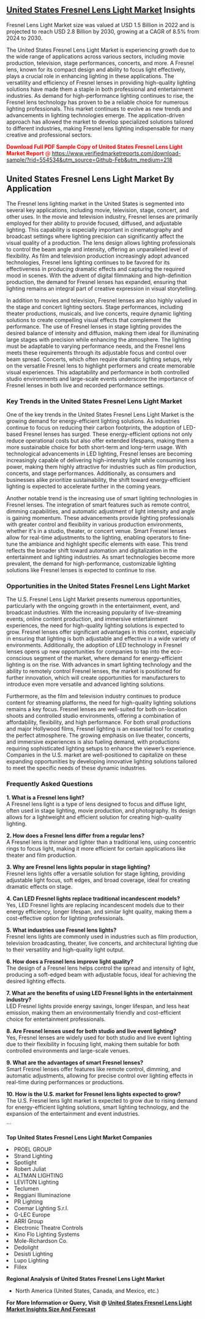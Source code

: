 <h2><a href="https://www.verifiedmarketreports.com/download-sample/?rid=554534&amp;utm_source=Github-Feb&amp;utm_medium=218" target="_blank">United States Fresnel Lens Light Market</a> Insights</h2><p>Fresnel Lens Light Market size was valued at USD 1.5 Billion in 2022 and is projected to reach USD 2.8 Billion by 2030, growing at a CAGR of 8.5% from 2024 to 2030.</p><p> <p>The United States Fresnel Lens Light Market is experiencing growth due to the wide range of applications across various sectors, including movie production, television, stage performances, concerts, and more. A Fresnel lens, known for its compact design and ability to focus light effectively, plays a crucial role in enhancing lighting in these applications. The versatility and efficiency of Fresnel lenses in providing high-quality lighting solutions have made them a staple in both professional and entertainment industries. As demand for high-performance lighting continues to rise, the Fresnel lens technology has proven to be a reliable choice for numerous lighting professionals. This market continues to evolve as new trends and advancements in lighting technologies emerge. The application-driven approach has allowed the market to develop specialized solutions tailored to different industries, making Fresnel lens lighting indispensable for many creative and professional sectors. <p><span class=""><span style="color: #ff0000;"><strong>Download Full PDF Sample Copy of United States Fresnel Lens Light Market Report</strong> @ </span><a href="https://www.verifiedmarketreports.com/download-sample/?rid=554534&amp;utm_source=Github-Feb&amp;utm_medium=218" target="_blank">https://www.verifiedmarketreports.com/download-sample/?rid=554534&amp;utm_source=Github-Feb&amp;utm_medium=218</a></span></p></p> <h2>United States Fresnel Lens Light Market By Application</h2> <p>The Fresnel lens lighting market in the United States is segmented into several key applications, including movie, television, stage, concert, and other uses. In the movie and television industry, Fresnel lenses are primarily employed for their ability to provide focused, diffused, and adjustable lighting. This capability is especially important in cinematography and broadcast settings where lighting precision can significantly affect the visual quality of a production. The lens design allows lighting professionals to control the beam angle and intensity, offering an unparalleled level of flexibility. As film and television production increasingly adopt advanced technologies, Fresnel lens lighting continues to be favored for its effectiveness in producing dramatic effects and capturing the required mood in scenes. With the advent of digital filmmaking and high-definition production, the demand for Fresnel lenses has expanded, ensuring that lighting remains an integral part of creative expression in visual storytelling. <p>In addition to movies and television, Fresnel lenses are also highly valued in the stage and concert lighting sectors. Stage performances, including theater productions, musicals, and live concerts, require dynamic lighting solutions to create compelling visual effects that complement the performance. The use of Fresnel lenses in stage lighting provides the desired balance of intensity and diffusion, making them ideal for illuminating large stages with precision while enhancing the atmosphere. The lighting must be adaptable to varying performance needs, and the Fresnel lens meets these requirements through its adjustable focus and control over beam spread. Concerts, which often require dramatic lighting setups, rely on the versatile Fresnel lens to highlight performers and create memorable visual experiences. This adaptability and performance in both controlled studio environments and large-scale events underscore the importance of Fresnel lenses in both live and recorded performance settings. <h3>Key Trends in the United States Fresnel Lens Light Market</h3> <p>One of the key trends in the United States Fresnel Lens Light Market is the growing demand for energy-efficient lighting solutions. As industries continue to focus on reducing their carbon footprints, the adoption of LED-based Fresnel lenses has surged. These energy-efficient options not only reduce operational costs but also offer extended lifespans, making them a more sustainable choice for both short-term and long-term usage. With technological advancements in LED lighting, Fresnel lenses are becoming increasingly capable of delivering high-intensity light while consuming less power, making them highly attractive for industries such as film production, concerts, and stage performances. Additionally, as consumers and businesses alike prioritize sustainability, the shift toward energy-efficient lighting is expected to accelerate further in the coming years. <p>Another notable trend is the increasing use of smart lighting technologies in Fresnel lenses. The integration of smart features such as remote control, dimming capabilities, and automatic adjustment of light intensity and angle is gaining momentum. These advancements provide lighting professionals with greater control and flexibility in various production environments, whether it's in a studio, theater, or concert venue. Smart Fresnel lenses allow for real-time adjustments to the lighting, enabling operators to fine-tune the ambiance and highlight specific elements with ease. This trend reflects the broader shift toward automation and digitalization in the entertainment and lighting industries. As smart technologies become more prevalent, the demand for high-performance, customizable lighting solutions like Fresnel lenses is expected to continue to rise. <h3>Opportunities in the United States Fresnel Lens Light Market</h3> <p>The U.S. Fresnel Lens Light Market presents numerous opportunities, particularly with the ongoing growth in the entertainment, event, and broadcast industries. With the increasing popularity of live-streaming events, online content production, and immersive entertainment experiences, the need for high-quality lighting solutions is expected to grow. Fresnel lenses offer significant advantages in this context, especially in ensuring that lighting is both adjustable and effective in a wide variety of environments. Additionally, the adoption of LED technology in Fresnel lenses opens up new opportunities for companies to tap into the eco-conscious segment of the market, where demand for energy-efficient lighting is on the rise. With advances in smart lighting technology and the ability to remotely control Fresnel lenses, the market is positioned for further innovation, which will create opportunities for manufacturers to introduce even more versatile and advanced lighting solutions. <p>Furthermore, as the film and television industry continues to produce content for streaming platforms, the need for high-quality lighting solutions remains a key focus. Fresnel lenses are well-suited for both on-location shoots and controlled studio environments, offering a combination of affordability, flexibility, and high performance. For both small productions and major Hollywood films, Fresnel lighting is an essential tool for creating the perfect atmosphere. The growing emphasis on live theater, concerts, and immersive experiences is also fueling demand, with productions requiring sophisticated lighting setups to enhance the viewer’s experience. Companies in the U.S. market are well-positioned to capitalize on these expanding opportunities by developing innovative lighting solutions tailored to meet the specific needs of these dynamic industries. <h3>Frequently Asked Questions</h3> <p><strong>1. What is a Fresnel lens light?</strong><br>A Fresnel lens light is a type of lens designed to focus and diffuse light, often used in stage lighting, movie production, and photography. Its design allows for a lightweight and efficient solution for creating high-quality lighting.</p> <p><strong>2. How does a Fresnel lens differ from a regular lens?</strong><br>A Fresnel lens is thinner and lighter than a traditional lens, using concentric rings to focus light, making it more efficient for certain applications like theater and film production.</p> <p><strong>3. Why are Fresnel lens lights popular in stage lighting?</strong><br>Fresnel lens lights offer a versatile solution for stage lighting, providing adjustable light focus, soft edges, and broad coverage, ideal for creating dramatic effects on stage.</p> <p><strong>4. Can LED Fresnel lights replace traditional incandescent models?</strong><br>Yes, LED Fresnel lights are replacing incandescent models due to their energy efficiency, longer lifespan, and similar light quality, making them a cost-effective option for lighting professionals.</p> <p><strong>5. What industries use Fresnel lens lights?</strong><br>Fresnel lens lights are commonly used in industries such as film production, television broadcasting, theater, live concerts, and architectural lighting due to their versatility and high-quality light output.</p> <p><strong>6. How does a Fresnel lens improve light quality?</strong><br>The design of a Fresnel lens helps control the spread and intensity of light, producing a soft-edged beam with adjustable focus, ideal for achieving the desired lighting effects.</p> <p><strong>7. What are the benefits of using LED Fresnel lights in the entertainment industry?</strong><br>LED Fresnel lights provide energy savings, longer lifespan, and less heat emission, making them an environmentally friendly and cost-efficient choice for entertainment professionals.</p> <p><strong>8. Are Fresnel lenses used for both studio and live event lighting?</strong><br>Yes, Fresnel lenses are widely used for both studio and live event lighting due to their flexibility in focusing light, making them suitable for both controlled environments and large-scale venues.</p> <p><strong>9. What are the advantages of smart Fresnel lenses?</strong><br>Smart Fresnel lenses offer features like remote control, dimming, and automatic adjustments, allowing for precise control over lighting effects in real-time during performances or productions.</p> <p><strong>10. How is the U.S. market for Fresnel lens lights expected to grow?</strong><br>The U.S. Fresnel lens light market is expected to grow due to rising demand for energy-efficient lighting solutions, smart lighting technology, and the expansion of the entertainment and event industries.</p> ```</p><p><strong>Top United States Fresnel Lens Light Market Companies</strong></p><div data-test-id=""><p><li>PROEL GROUP</li><li> Strand Lighting</li><li> Spotlight</li><li> Robert Juliat</li><li> ALTMAN LIGHTING</li><li> LEVITON Lighting</li><li> Teclumen</li><li> Reggiani Illuminazione</li><li> PR Lighting</li><li> Coemar Lighting S.r.l.</li><li> G-LEC Europe</li><li> ARRI Group</li><li> Electronic Theatre Controls</li><li> Kino Flo Lighting Systems</li><li> Mole-Richardson Co.</li><li> Dedolight</li><li> Desisti Lighting</li><li> Lupo Lighting</li><li> Fiilex</li></p><div><strong>Regional Analysis of&nbsp;United States Fresnel Lens Light Market</strong></div><ul><li dir="ltr"><p dir="ltr">North America&nbsp;(United States, Canada, and Mexico, etc.)</p></li></ul><p><strong>For More Information or Query, Visit @&nbsp;</strong><strong><a href="https://www.verifiedmarketreports.com/product/fresnel-lens-light-market/?utm_source=Github-Feb&amp;utm_medium=218" target="_blank">United States Fresnel Lens Light Market Insights Size And Forecast</a></strong></p></div>
